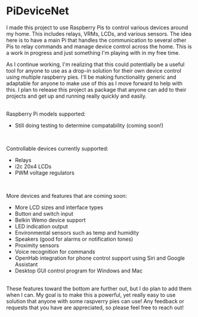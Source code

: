 # PiDeviceNet


I made this project to use Raspberry Pis to control various devices around my home. This includes relays, VRMs, LCDs, and various sensors. The idea here is to have a main Pi that handles the communication to several other Pis to relay commands and manage device control across the home. This is a work in progress and just something I'm playing with in my free time.

As I continue working, I'm realizing that this could potentially be a useful tool for anyone to use as a drop-in solution for their own device control using multiple raspberry pies. I'll be making functionality generic and adaptable for anyone to make use of this as I move forward to help with this. I plan to release this project as package that anyone can add to their projects and get up and running really quickly and easily. 


<br/>
Raspberry Pi models supported:

* Still doing testing to determine compatability (coming soon!)

<br/>

Controllable devices currently supported:

* Relays
* i2c 20x4 LCDs
* PWM voltage regulators

<br/>

More devices and features that are coming soon:

* More LCD sizes and interface types
* Button and switch input
* Belkin Wemo device support
* LED indication output
* Environmental sensors such as temp and humidity
* Speakers (good for alarms or notification tones)
* Proximity sensors
* Voice recognition for commands
* OpenHab integration for phone control support using Siri and Google Assistant
* Desktop GUI control program for Windows and Mac


<br/>
These features toward the bottom are further out, but I do plan to add them when I can. My goal is to make this a powerful, yet really easy to use solution that anyone with some raspverry pies can use! Any feedback or requests that you have are appreciated, so please feel free to reach out!
